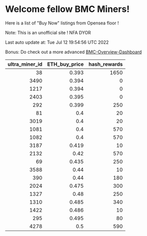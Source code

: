 # Welcome fellow BMC Miners!
Here is a list of "Buy Now" listings from Opensea floor !

Note: This is an unofficial site ! NFA DYOR

Last auto update at: Tue Jul 12 19:54:56 UTC 2022

Bonus: Do check out a more advanced [BMC-Overview-Dashboard](https://dune.com/defifunk/BMC-Overview-Dashboard)


|   ultra_miner_id |   ETH_buy_price |   hash_rewards |
|-----------------:|----------------:|---------------:|
|               38 |           0.393 |           1650 |
|             3490 |           0.394 |              0 |
|             1217 |           0.394 |              0 |
|             2403 |           0.395 |              0 |
|              292 |           0.399 |            250 |
|               81 |           0.4   |             20 |
|             3019 |           0.4   |             20 |
|             1081 |           0.4   |            570 |
|             1082 |           0.4   |            570 |
|             3187 |           0.419 |             10 |
|             2132 |           0.42  |            570 |
|               69 |           0.435 |            250 |
|             3588 |           0.44  |             10 |
|              390 |           0.44  |            180 |
|             2024 |           0.475 |            300 |
|             1327 |           0.48  |            250 |
|             1310 |           0.485 |            340 |
|             1422 |           0.486 |             10 |
|              295 |           0.495 |             80 |
|             4278 |           0.5   |            590 |